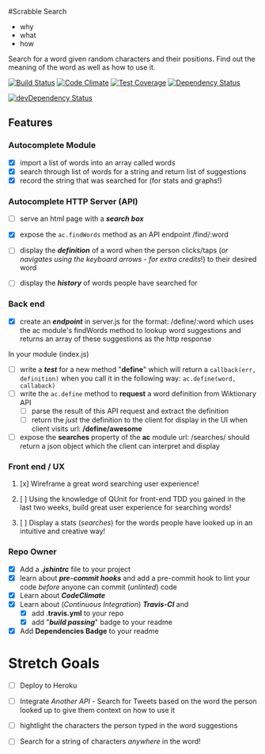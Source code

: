 #Scrabble Search

* why
* what
* how

Search for a word given random characters and their positions. Find out the meaning of the word as well as how to use it.

[![Build Status](https://travis-ci.org/jmnr/scrabble.png?branch=master)](https://travis-ci.org/jmnr/scrabble)
[![Code Climate](https://codeclimate.com/repos/5565ab08e30ba00ffb008e17/badges/063396e0507dff112f33/gpa.svg)](https://codeclimate.com/repos/5565ab08e30ba00ffb008e17/feed)
[![Test Coverage](https://codeclimate.com/repos/5565ab08e30ba00ffb008e17/badges/063396e0507dff112f33/coverage.svg)](https://codeclimate.com/repos/5565ab08e30ba00ffb008e17/coverage)
[![Dependency Status](https://david-dm.org/jmnr/scrabble.svg)](https://david-dm.org/jmnr/scrabble)

[![devDependency Status](https://david-dm.org/jmnr/scrabble.svg)](https://david-dm.org/jmnr/scrabble.svg#info=devDependencies)

## Features

### Autocomplete Module

+ [x] import a list of words into an array called words
+ [x] search through list of words for a string and return list of suggestions
+ [x] record the string that was searched for (for stats and graphs!)

### Autocomplete HTTP Server (API)

+ [ ] serve an html page with a ***search box***
+ [x] expose the `ac.findWords` method as an API endpoint /find/:word
+ [ ] display the ***definition*** of a word when the person clicks/taps (*or navigates using the keyboard arrows - for extra credits*!) to their desired word
+ [ ] display the ***history*** of words people have searched for


### Back end
+ [x] create an ***endpoint*** in server.js for the format: /define/:word which uses the ac module's findWords method to lookup word suggestions and returns an array of these suggestions as the http response

In your module (index.js)
+ [ ] write a ***test*** for a new method "**define**" which will return a `callback(err, definition)` when you call it in the following way: `ac.define(word, callaback)`
+ [ ] write the `ac.define` method to **request** a word definition from Wiktionary API
  + [ ] parse the result of this API request and extract the definition
  + [ ] return the *just* the definition to the client for display in the UI when client visits url: **/define/awesome**
+ [ ] expose the **searches** property of the **ac** module url: /searches/ should return a json object which the client can interpret and display

### Front end / UX

1. [x] Wireframe a great word searching user experience!

2. [ ] Using the knowledge of QUnit for front-end TDD you gained in the last two weeks, build great user experience for searching words!

3. [ ] Display a stats (*searches*) for the words people have looked up in an intuitive and creative way!

### Repo Owner

+ [x] Add a ***.jshintrc*** file to your project
+ [x] learn about ***pre-commit hooks*** and add a pre-commit hook to lint
your code *before* anyone can commit (*unlinted*) code
+ [x] Learn about ***CodeClimate***
+ [x] Learn about (*Continuous Integration*) ***Travis-CI*** and
  + [x] add .**travis.yml** to your repo
  + [x] add "***build passing***" badge to your readme
+ [x] Add **Dependencies Badge** to your readme

# Stretch Goals

+ [ ] Deploy to Heroku

+ [ ] Integrate *Another API*  - Search for Tweets based on the word the person looked up to give them context on how to use it

+ [ ] hightlight the characters the person typed in the word suggestions

+ [ ] Search for a string of characters *anywhere* in the word!
